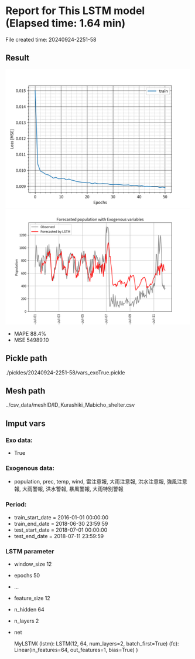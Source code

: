 
# Report for This LSTM model (Elapsed time: 1.64 min)

File created time: 20240924-2251-58

## Result 
<img src="result_20240924-2251-58_loss.png" width='600'/>
<img src="result_20240924-2251-58_forecast.png" width='600'/>

- MAPE	88.4%
- MSE 	54989.10

## Pickle path
./pickles/20240924-2251-58/vars_exoTrue.pickle

## Mesh path
../csv_data/meshID/ID_Kurashiki_Mabicho_shelter.csv

## Imput vars

### Exo data:
- True

### Exogenous data:
- population, prec, temp, wind, 雷注意報, 大雨注意報, 洪水注意報, 強風注意報, 大雨警報, 洪水警報, 暴風警報, 大雨特別警報
 
### Period:
- train_start_date    = 2016-01-01 00:00:00
- train_end_date      = 2018-06-30 23:59:59
- test_start_date     = 2018-07-01 00:00:00  
- test_end_date       = 2018-07-11 23:59:59

### LSTM parameter
- window_size	12
- epochs	50
- ...
- feature_size	12
- n_hidden	64
- n_layers	2
- net

     MyLSTM(
  (lstm): LSTM(12, 64, num_layers=2, batch_first=True)
  (fc): Linear(in_features=64, out_features=1, bias=True)
)



